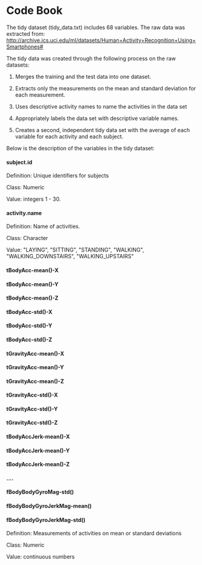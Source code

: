 # Code Book

The tidy dataset (tidy_data.txt) includes 68 variables. The raw data was extracted from: http://archive.ics.uci.edu/ml/datasets/Human+Activity+Recognition+Using+Smartphones#

The tidy data was created through the following process on the raw datasets:

1) Merges the training and the test data into one dataset.

2) Extracts only the measurements on the mean and standard deviation for each measurement. 

3) Uses descriptive activity names to name the activities in the data set

4) Appropriately labels the data set with descriptive variable names. 

5) Creates a second, independent tidy data set with the average of each variable for each activity and each subject.


Below is the description of the variables in the tidy dataset:

#### subject.id


Definition: Unique identifiers for subjects

Class: Numeric

Value: integers 1 - 30.



#### activity.name


Definition: Name of activities.

Class: Character

Value: "LAYING", "SITTING", "STANDING", "WALKING", "WALKING_DOWNSTAIRS", "WALKING_UPSTAIRS"



#### tBodyAcc-mean()-X
#### tBodyAcc-mean()-Y
#### tBodyAcc-mean()-Z
#### tBodyAcc-std()-X
#### tBodyAcc-std()-Y
#### tBodyAcc-std()-Z
#### tGravityAcc-mean()-X
#### tGravityAcc-mean()-Y
#### tGravityAcc-mean()-Z
#### tGravityAcc-std()-X
#### tGravityAcc-std()-Y
#### tGravityAcc-std()-Z
#### tBodyAccJerk-mean()-X
#### tBodyAccJerk-mean()-Y
#### tBodyAccJerk-mean()-Z
#### .... 
#### fBodyBodyGyroMag-std()
#### fBodyBodyGyroJerkMag-mean()
#### fBodyBodyGyroJerkMag-std()


Definition: Measurements of activities on mean or standard deviations

Class: Numeric

Value: continuous numbers

